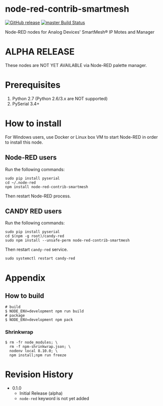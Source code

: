 node-red-contrib-smartmesh
===

[![GitHub release](https://img.shields.io/github/release/CANDY-LINE/node-red-contrib-smartmesh.svg)](https://github.com/CANDY-LINE/node-red-contrib-smartmesh/releases/latest)
[![master Build Status](https://travis-ci.org/CANDY-LINE/node-red-contrib-smartmesh.svg?branch=master)](https://travis-ci.org/CANDY-LINE/node-red-contrib-smartmesh/)

Node-RED nodes for Analog Devices' SmartMesh® IP Motes and Manager

# ALPHA RELEASE

These nodes are NOT YET AVAILABLE via Node-RED palette manager.

# Prerequisites

1. Python 2.7 (Python 2.6/3.x are NOT supported)
1. PySerial 3.4+

# How to install

For Windows users, use Docker or Linux box VM to start Node-RED in order to install this node.

## Node-RED users

Run the following commands:
```
sudo pip install pyserial
cd ~/.node-red
npm install node-red-contrib-smartmesh
```

Then restart Node-RED process.

## CANDY RED users

Run the following commands:
```
sudo pip install pyserial
cd $(npm -g root)/candy-red
sudo npm install --unsafe-perm node-red-contrib-smartmesh
```

Then restart `candy-red` service.

```
sudo systemctl restart candy-red
```

# Appendix

## How to build

```
# build
$ NODE_ENV=development npm run build
# package
$ NODE_ENV=development npm pack
```

### Shrinkwrap

```
$ rm -fr node_modules; \
  rm -f npm-shrinkwrap.json; \
  nodenv local 8.10.0; \
  npm install;npm run freeze
```

# Revision History

* 0.1.0
  - Initial Release (alpha)
  - `node-red` keyword is not yet added
